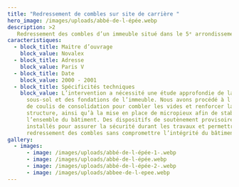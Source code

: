 ```yaml
---
title: "Redressement de combles sur site de carrière "
hero_image: /images/uploads/abbé-de-l-épée.webp
description: >2
   Redressement des combles d’un immeuble situé dans le 5ᵉ arrondissement de Paris, reposant sur un site de carrière souterraine.
caracteristiques:
  - block_title: Maitre d’ouvrage
    block_value: Novalex
  - block_title: Adresse
    block_value: Paris V
  - block_title: Date
    block_value: 2000 - 2001
  - block_title: Spécificités techniques
    block_value: L’intervention a nécessité une étude approfondie de la stabilité du
      sous-sol et des fondations de l’immeuble. Nous avons procédé à l’injection
      de coulis de consolidation pour combler les vides et renforcer la
      structure, ainsi qu’à la mise en place de micropieux afin de stabiliser
      l’ensemble du bâtiment. Des dispositifs de soutènement provisoires ont été
      installés pour assurer la sécurité durant les travaux et permettre un
      redressement des combles sans compromettre l’intégrité du bâtiment.
gallery:
  - images:
      - image: /images/uploads/abbé-de-l-épée-1-.webp
      - image: /images/uploads/abbé-de-l-épée.webp
      - image: /images/uploads/abbé-de-l-épée-2-.webp
      - image: /images/uploads/abbee-de-l-epee.webp
---
```

